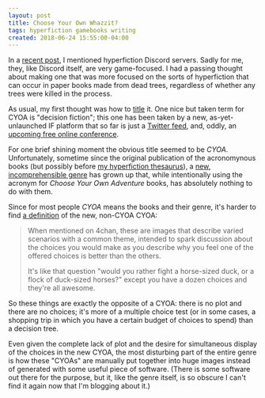 ```yaml
---
layout: post
title: Choose Your Own Whazzit?
tags: hyperfiction gamebooks writing
created: 2018-06-24 15:55:00-04:00
---
```

In a [recent post](/blog/2018/05/25/scapple2twine2scapple/), I mentioned hyperfiction Discord servers.  Sadly for me, they, like Discord itself, are very game-focused.  I had a passing thought about making one that was more focused on the sorts of hyperfiction that can occur in paper books made from dead trees, regardless of whether any trees were killed in the process.

As usual, my first thought was how to [title](https://boardgamegeek.com/article/29360641#29360641) it.  One nice but taken term for CYOA is "decision fiction"; this one has been taken by a new, as-yet-unlaunched IF platform that so far is just a [Twitter feed](https://twitter.com/decisionfiction), and, oddly, an [upcoming free online conference](https://www.interactivefictionwriters.com).

For one brief shining moment the obvious title seemed to be *CYOA*.  Unfortunately, sometime since the original publication of the acronomynous books (but possibly before [my hyperfiction thesaurus](/blog/2016/10/19/state-of-hyperfiction/)), a [new, incomprehensible genre](https://www.reddit.com/r/makeyourchoice/) has grown up that, while intentionally using the acronym for *Choose Your Own Adventure* books, has absolutely nothing to do with them.

Since for most people *CYOA* means the books and their genre, it's harder to find [a definition](https://1d4chan.org/wiki/CYOA) of the new, non-CYOA CYOA:

> When mentioned on 4chan, these are images that describe varied scenarios with a common theme, intended to spark discussion about the choices you would make as you describe why you feel one of the offered choices is better than the others.
>
> It's like that question "would you rather fight a horse-sized duck, or a flock of duck-sized horses?" except you have a dozen choices and they're all awesome.

So these things are exactly the opposite of a CYOA: there is no plot and there are no choices; it's more of a multiple choice test (or in some cases, a shopping trip in which you have a certain budget of choices to spend) than a decision tree.

Even given the complete lack of plot and the desire for simultaneous display of the choices in the new CYOA, the most disturbing part of the entire genre is how these "CYOAs" are manually put together into huge images instead of generated with some useful piece of software.  (There is some software out there for the purpose, but it, like the genre itself, is so obscure I can't find it again now that I'm blogging about it.)





